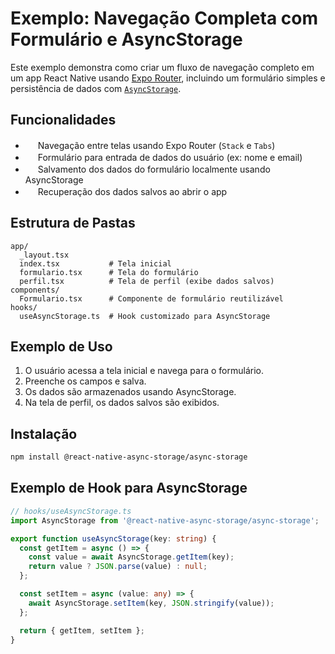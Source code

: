 # Exemplo: Navegação Completa com Formulário e AsyncStorage

Este exemplo demonstra como criar um fluxo de navegação completo em um app React Native usando [Expo Router](https://docs.expo.dev/router/introduction/), incluindo um formulário simples e persistência de dados com [`AsyncStorage`](https://react-native-async-storage.github.io/async-storage/).

## Funcionalidades

- <img src="assets/bullet.png" width="16" /> Navegação entre telas usando Expo Router (`Stack` e `Tabs`)
- <img src="assets/bullet.png" width="16" /> Formulário para entrada de dados do usuário (ex: nome e email)
- <img src="assets/bullet.png" width="16" /> Salvamento dos dados do formulário localmente usando AsyncStorage
- <img src="assets/bullet.png" width="16" /> Recuperação dos dados salvos ao abrir o app

## Estrutura de Pastas

```
app/
  _layout.tsx
  index.tsx           # Tela inicial
  formulario.tsx      # Tela do formulário
  perfil.tsx          # Tela de perfil (exibe dados salvos)
components/
  Formulario.tsx      # Componente de formulário reutilizável
hooks/
  useAsyncStorage.ts  # Hook customizado para AsyncStorage
```

## Exemplo de Uso

1. O usuário acessa a tela inicial e navega para o formulário.
2. Preenche os campos e salva.
3. Os dados são armazenados usando AsyncStorage.
4. Na tela de perfil, os dados salvos são exibidos.

## Instalação

```sh
npm install @react-native-async-storage/async-storage
```

## Exemplo de Hook para AsyncStorage

````typescript
// hooks/useAsyncStorage.ts
import AsyncStorage from '@react-native-async-storage/async-storage';

export function useAsyncStorage(key: string) {
  const getItem = async () => {
    const value = await AsyncStorage.getItem(key);
    return value ? JSON.parse(value) : null;
  };

  const setItem = async (value: any) => {
    await AsyncStorage.setItem(key, JSON.stringify(value));
  };

  return { getItem, setItem };
}
